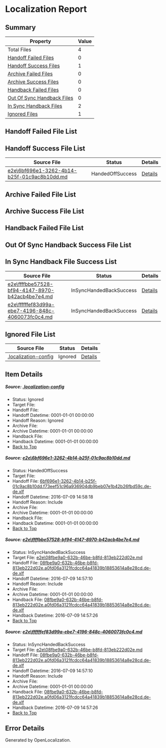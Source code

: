 # <a name='report-top'></a> Localization Report

## Summary
 Property | Value 
 -------- | ----- 
 Total Files | 4
[ Handoff Failed Files ](#handoff-failed-list)| 0
[ Handoff Success Files ](#handoff-success-list)| 1
[ Archive Failed Files ](#archive-failed-list)| 0
[ Archive Success Files ](#archive-success-list)| 0
[ Handback Failed Files ](#handback-failed-list)| 0
[ Out Of Sync Handback Files ](#outofsync-handback-success-list)| 0
[ In Sync Handback Files ](#insync-handback-success-list)| 2
[ Ignored Files ](#ignored-list)| 1

## <a name='handoff-failed-list'></a> Handoff Failed File List

## <a name='handoff-success-list'></a> Handoff Success File List
 Source File | Status | Details 
 ----------- | ------ | ------- 
 [e2e\6bf696e1-3262-4b14-b25f-01c9ac8b10dd.md](https://github.com/OpenLocalizationTestOrg/oltest/blob/e0074750731b0708199065a272081f8da4ce19c8/e2e/6bf696e1-3262-4b14-b25f-01c9ac8b10dd.md) | HandedOffSuccess | [Details](#77d253fa550a4f8ad338826a7c285f714e3583d61)

## <a name='archive-failed-list'></a> Archive Failed File List

## <a name='archive-success-list'></a> Archive Success File List

## <a name='handback-failed-list'></a> Handback Failed File List

## <a name='outofsync-handback-success-list'></a> Out Of Sync Handback Success File List

## <a name='insync-handback-success-list'></a> In Sync Handback File Success List
 Source File | Status | Details 
 ----------- | ------ | ------- 
 [e2e\ffffbbe57528-bf94-4147-8970-b42acb4be7e4.md](https://github.com/OpenLocalizationTestOrg/oltest/blob/e3cc5584085f2c5fff76a40200eaf3470e7f33c8/e2e/ffffbbe57528-bf94-4147-8970-b42acb4be7e4.md) | InSyncHandedBackSuccess | [Details](#bd0ca7868fcea99665a37f6c611aa93ab5c733012)
 [e2e\ffffffef83d99a-ebe7-4196-848c-4060073fc0c4.md](https://github.com/OpenLocalizationTestOrg/oltest/blob/e0074750731b0708199065a272081f8da4ce19c8/e2e/ffffffef83d99a-ebe7-4196-848c-4060073fc0c4.md) | InSyncHandedBackSuccess | [Details](#bd0ca7868fcea99665a37f6c611aa93ab5c733013)

## <a name='ignored-list'></a> Ignored File List
 Source File | Status | Details 
 ----------- | ------ | ------- 
 [.localization-config](https://github.com/OpenLocalizationTestOrg/oltest/blob/e0074750731b0708199065a272081f8da4ce19c8/.localization-config) | Ignored | [Details](#3d4f252ac210baf56311d7e97dcc2db10974dbd20)

## Item Details
##### <a name='3d4f252ac210baf56311d7e97dcc2db10974dbd20'></a> Source: [.localization-config](https://github.com/OpenLocalizationTestOrg/oltest/blob/e0074750731b0708199065a272081f8da4ce19c8/.localization-config)
* Status: Ignored
* Target File: 
* Handoff File: 
* Handoff Datetime: 0001-01-01 00:00:00
* Handoff Reason: Ignored
* Archive File: 
* Archive Datetime: 0001-01-01 00:00:00
* Handback File: 
* Handback Datetime: 0001-01-01 00:00:00
* [Back to Top](#report-top)

##### <a name='77d253fa550a4f8ad338826a7c285f714e3583d61'></a> Source: [e2e\6bf696e1-3262-4b14-b25f-01c9ac8b10dd.md](https://github.com/OpenLocalizationTestOrg/oltest/blob/e0074750731b0708199065a272081f8da4ce19c8/e2e/6bf696e1-3262-4b14-b25f-01c9ac8b10dd.md)
* Status: HandedOffSuccess
* Target File: 
* Handoff File: [6bf696e1-3262-4b14-b25f-01c9ac8b10dd.f73eef51c96a936904db9beb07e1b42b26fbd59c.de-de.xlf](https://github.com/OpenLocalizationTestOrg/olhandoff-e2e/blob/9c9de2e70c6f64932bd06bb392cacb1e9a56ab54/ol-handoff/OpenLocalizationTestOrg/oltest-dede-fly/ci/ht/6bf696e1-3262-4b14-b25f-01c9ac8b10dd.f73eef51c96a936904db9beb07e1b42b26fbd59c.de-de.xlf)
* Handoff Datetime: 2016-07-09 14:58:18
* Handoff Reason: Include
* Archive File: 
* Archive Datetime: 0001-01-01 00:00:00
* Handback File: 
* Handback Datetime: 0001-01-01 00:00:00
* [Back to Top](#report-top)

##### <a name='bd0ca7868fcea99665a37f6c611aa93ab5c733012'></a> Source: [e2e\ffffbbe57528-bf94-4147-8970-b42acb4be7e4.md](https://github.com/OpenLocalizationTestOrg/oltest/blob/e3cc5584085f2c5fff76a40200eaf3470e7f33c8/e2e/ffffbbe57528-bf94-4147-8970-b42acb4be7e4.md)
* Status: InSyncHandedBackSuccess
* Target File: [e2e\08fbe9a0-632b-46be-b8fd-813eb222d02e.md](https://github.com/OpenLocalizationTestOrg/oltest-dede-fly/blob/a3585ddd462d625d599dd9bcca2a59d3b7412cc5/e2e/08fbe9a0-632b-46be-b8fd-813eb222d02e.md)
* Handoff File: [08fbe9a0-632b-46be-b8fd-813eb222d02e.a0fd06a3121fcdcc64a41839b18853614a8e28cd.de-de.xlf](https://github.com/OpenLocalizationTestOrg/olhandoff-e2e/blob/cf25ebc1914a818962ed969739555fb4e634adbe/ol-handoff/OpenLocalizationTestOrg/oltest-dede-fly/ci/ht/08fbe9a0-632b-46be-b8fd-813eb222d02e.a0fd06a3121fcdcc64a41839b18853614a8e28cd.de-de.xlf)
* Handoff Datetime: 2016-07-09 14:57:10
* Handoff Reason: Include
* Archive File: 
* Archive Datetime: 0001-01-01 00:00:00
* Handback File: [08fbe9a0-632b-46be-b8fd-813eb222d02e.a0fd06a3121fcdcc64a41839b18853614a8e28cd.de-de.xlf](https://github.com/OpenLocalizationTestOrg/olhandback-e2e/blob/153de6a1e319ee509e4e4bdbf1c865c01ff4c18a/ol-handback/OpenLocalizationTestOrg/oltest-dede-fly/ci/ht/08fbe9a0-632b-46be-b8fd-813eb222d02e.a0fd06a3121fcdcc64a41839b18853614a8e28cd.de-de.xlf)
* Handback Datetime: 2016-07-09 14:57:26
* [Back to Top](#report-top)

##### <a name='bd0ca7868fcea99665a37f6c611aa93ab5c733013'></a> Source: [e2e\ffffffef83d99a-ebe7-4196-848c-4060073fc0c4.md](https://github.com/OpenLocalizationTestOrg/oltest/blob/e0074750731b0708199065a272081f8da4ce19c8/e2e/ffffffef83d99a-ebe7-4196-848c-4060073fc0c4.md)
* Status: InSyncHandedBackSuccess
* Target File: [e2e\08fbe9a0-632b-46be-b8fd-813eb222d02e.md](https://github.com/OpenLocalizationTestOrg/oltest-dede-fly/blob/a3585ddd462d625d599dd9bcca2a59d3b7412cc5/e2e/08fbe9a0-632b-46be-b8fd-813eb222d02e.md)
* Handoff File: [08fbe9a0-632b-46be-b8fd-813eb222d02e.a0fd06a3121fcdcc64a41839b18853614a8e28cd.de-de.xlf](https://github.com/OpenLocalizationTestOrg/olhandoff-e2e/blob/cf25ebc1914a818962ed969739555fb4e634adbe/ol-handoff/OpenLocalizationTestOrg/oltest-dede-fly/ci/ht/08fbe9a0-632b-46be-b8fd-813eb222d02e.a0fd06a3121fcdcc64a41839b18853614a8e28cd.de-de.xlf)
* Handoff Datetime: 2016-07-09 14:57:10
* Handoff Reason: Include
* Archive File: 
* Archive Datetime: 0001-01-01 00:00:00
* Handback File: [08fbe9a0-632b-46be-b8fd-813eb222d02e.a0fd06a3121fcdcc64a41839b18853614a8e28cd.de-de.xlf](https://github.com/OpenLocalizationTestOrg/olhandback-e2e/blob/153de6a1e319ee509e4e4bdbf1c865c01ff4c18a/ol-handback/OpenLocalizationTestOrg/oltest-dede-fly/ci/ht/08fbe9a0-632b-46be-b8fd-813eb222d02e.a0fd06a3121fcdcc64a41839b18853614a8e28cd.de-de.xlf)
* Handback Datetime: 2016-07-09 14:57:26
* [Back to Top](#report-top)


## Error Details

Generated by OpenLocalization.
